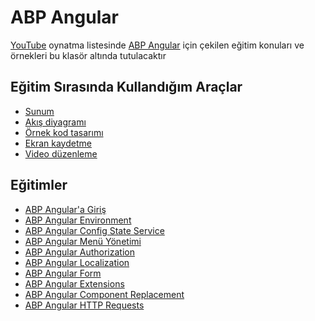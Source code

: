 # ABP Angular
[YouTube](https://bit.ly/abp-angular-playlist) oynatma listesinde [ABP Angular](https://github.com/abpframework/abp/tree/dev/npm/ng-packs) için çekilen eğitim konuları ve örnekleri bu klasör altında tutulacaktır

## Eğitim Sırasında Kullandığım Araçlar
- [Sunum](https://www.canva.com) 
- [Akış diyagramı](https://app.diagrams.net)
- [Örnek kod tasarımı](https://carbon.now.sh/)
- [Ekran kaydetme](https://www.easeus.com/screen-recorder)
- [Video düzenleme](https://multimedia.easeus.com/video-editor)

## Eğitimler

- [ABP Angular'a Giriş](https://www.youtube.com/watch?v=p0TFn20v9mM&list=PLBEMB-Eql15s3EJwziiMzW4QdFqYjCC34&index=1)
- [ABP Angular Environment](https://www.youtube.com/watch?v=6dvSD5vJ1ts&list=PLBEMB-Eql15s3EJwziiMzW4QdFqYjCC34&index=2)
- [ABP Angular Config State Service](https://www.youtube.com/watch?v=fXs1Zb85Zvg&list=PLBEMB-Eql15s3EJwziiMzW4QdFqYjCC34&index=3)
- [ABP Angular Menü Yönetimi](https://www.youtube.com/watch?v=BRMdnp7HFWs&list=PLBEMB-Eql15s3EJwziiMzW4QdFqYjCC34&index=4)
- [ABP Angular Authorization](https://www.youtube.com/watch?v=-YHzBwPmqUs&list=PLBEMB-Eql15s3EJwziiMzW4QdFqYjCC34&index=5)
- [ABP Angular Localization](https://www.youtube.com/watch?v=fotEK6WRUjo&list=PLBEMB-Eql15s3EJwziiMzW4QdFqYjCC34&index=6)
- [ABP Angular Form](https://www.youtube.com/watch?v=7BMC6zD24t8&list=PLBEMB-Eql15s3EJwziiMzW4QdFqYjCC34&index=7)
- [ABP Angular Extensions](https://www.youtube.com/watch?v=gp-MpTztd38&list=PLBEMB-Eql15s3EJwziiMzW4QdFqYjCC34&index=8)
- [ABP Angular Component Replacement](https://www.youtube.com/watch?v=6FU2ttjCCEc&list=PLBEMB-Eql15s3EJwziiMzW4QdFqYjCC34&index=11&ab_channel=AlegoriYaz%C4%B1l%C4%B1m)
- [ABP Angular HTTP Requests]()
